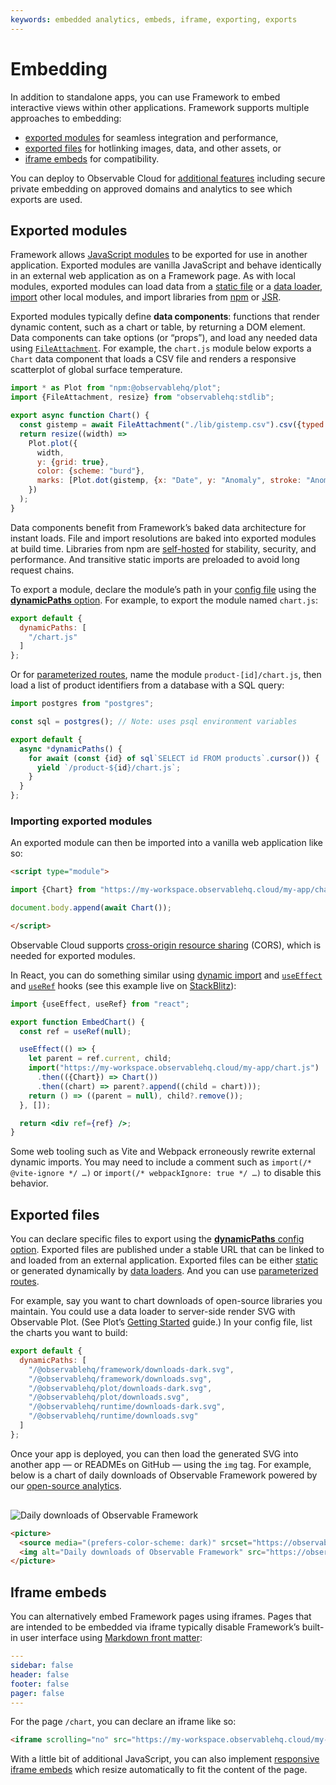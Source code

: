 ```yaml
---
keywords: embedded analytics, embeds, iframe, exporting, exports
---
```


# Embedding <a href="https://github.com/observablehq/framework/releases/tag/v1.12.0" class="observablehq-version-badge" data-version="^1.12.0" title="Added in 1.12.0"></a>

In addition to standalone apps, you can use Framework to embed interactive views within other applications. Framework supports multiple approaches to embedding:

- [exported modules](#exported-modules) for seamless integration and performance,
- [exported files](#exported-files) for hotlinking images, data, and other assets, or
- [iframe embeds](#iframe-embeds) for compatibility.

You can deploy to Observable Cloud for [additional features](https://observablehq.com/documentation/data-apps/embeds)<a href="https://github.com/observablehq/framework/releases/tag/v1.13.0" class="observablehq-version-badge" data-version="^1.13.0" title="Added in v1.13.0"></a> including secure private embedding on approved domains and analytics to see which exports are used.

## Exported modules

Framework allows [JavaScript modules](./imports#local-imports) to be exported for use in another application. Exported modules are vanilla JavaScript and behave identically in an external web application as on a Framework page. As with local modules, exported modules can load data from a [static file](./files) or a [data loader](./data-loaders), [import](./imports) other local modules, and import libraries from [npm](./imports#npm-imports) or [JSR](./imports#jsr-imports).

Exported modules typically define **data components**: functions that render dynamic content, such as a chart or table, by returning a DOM element. Data components can take options (or “props”), and load any needed data using [`FileAttachment`](./files). For example, the `chart.js` module below exports a `Chart` data component that loads a CSV file and renders a responsive scatterplot of global surface temperature.

```js run=false
import * as Plot from "npm:@observablehq/plot";
import {FileAttachment, resize} from "observablehq:stdlib";

export async function Chart() {
  const gistemp = await FileAttachment("./lib/gistemp.csv").csv({typed: true});
  return resize((width) =>
    Plot.plot({
      width,
      y: {grid: true},
      color: {scheme: "burd"},
      marks: [Plot.dot(gistemp, {x: "Date", y: "Anomaly", stroke: "Anomaly"}), Plot.ruleY([0])]
    })
  );
}
```

Data components benefit from Framework’s baked data architecture for instant loads. File and import resolutions are baked into exported modules at build time. Libraries from npm are [self-hosted](./imports#self-hosting-of-npm-imports) for stability, security, and performance. And transitive static imports are preloaded to avoid long request chains.

To export a module, declare the module’s path in your [config file](./config) using the [**dynamicPaths** option](./config#dynamic-paths). For example, to export the module named `chart.js`:

```js run=false
export default {
  dynamicPaths: [
    "/chart.js"
  ]
};
```

Or for [parameterized routes](./params), name the module `product-[id]/chart.js`, then load a list of product identifiers from a database with a SQL query:

```js run=false
import postgres from "postgres";

const sql = postgres(); // Note: uses psql environment variables

export default {
  async *dynamicPaths() {
    for await (const {id} of sql`SELECT id FROM products`.cursor()) {
      yield `/product-${id}/chart.js`;
    }
  }
};
```

### Importing exported modules

An exported module can then be imported into a vanilla web application like so:

```html run=false
<script type="module">

import {Chart} from "https://my-workspace.observablehq.cloud/my-app/chart.js";

document.body.append(await Chart());

</script>
```

<div class="tip">

Observable Cloud supports [cross-origin resource sharing](https://observablehq.com/documentation/data-apps/embeds#cors) (CORS), which is needed for exported modules.

</div>

In React, you can do something similar using [dynamic import](https://developer.mozilla.org/en-US/docs/Web/JavaScript/Reference/Operators/import) and [`useEffect`](https://react.dev/reference/react/useEffect) and [`useRef`](https://react.dev/reference/react/useRef) hooks (see this example live on [StackBlitz](https://stackblitz.com/edit/observable-framework-embed-react?file=src%2FApp.tsx)):

```jsx run=false
import {useEffect, useRef} from "react";

export function EmbedChart() {
  const ref = useRef(null);

  useEffect(() => {
    let parent = ref.current, child;
    import("https://my-workspace.observablehq.cloud/my-app/chart.js")
      .then(({Chart}) => Chart())
      .then((chart) => parent?.append((child = chart)));
    return () => ((parent = null), child?.remove());
  }, []);

  return <div ref={ref} />;
}
```

<div class="tip">

Some web tooling such as Vite and Webpack erroneously rewrite external dynamic imports. You may need to include a comment such as `import(/* @vite-ignore */ …)` or `import(/* webpackIgnore: true */ …)` to disable this behavior.

</div>

## Exported files

You can declare specific files to export using the [**dynamicPaths** config option](./config#dynamic-paths). Exported files are published under a stable URL that can be linked to and loaded from an external application. Exported files can be either [static](./files) or generated dynamically by [data loaders](./data-loaders). And you can use [parameterized routes](./params).

For example, say you want to chart downloads of open-source libraries you maintain. You could use a data loader to server-side render SVG with Observable Plot. (See Plot’s [Getting Started](https://observablehq.com/plot/getting-started#plot-in-node-js) guide.) In your config file, list the charts you want to build:

```js run=false
export default {
  dynamicPaths: [
    "/@observablehq/framework/downloads-dark.svg",
    "/@observablehq/framework/downloads.svg",
    "/@observablehq/plot/downloads-dark.svg",
    "/@observablehq/plot/downloads.svg",
    "/@observablehq/runtime/downloads-dark.svg",
    "/@observablehq/runtime/downloads.svg"
  ]
};
```

Once your app is deployed, you can then load the generated SVG into another app — or READMEs on GitHub — using the `img` tag. For example, below is a chart of daily downloads of Observable Framework powered by our [open-source analytics](https://github.com/observablehq/oss-analytics/).

<picture>
  <source media="(prefers-color-scheme: dark)" srcset="https://observablehq.observablehq.cloud/oss-analytics/@observablehq/framework/downloads-dark.svg">
  <img style="margin-top: 1rem;" alt="Daily downloads of Observable Framework" src="https://observablehq.observablehq.cloud/oss-analytics/@observablehq/framework/downloads.svg">
</picture>

```html run=false
<picture>
  <source media="(prefers-color-scheme: dark)" srcset="https://observablehq.observablehq.cloud/oss-analytics/@observablehq/framework/downloads-dark.svg">
  <img alt="Daily downloads of Observable Framework" src="https://observablehq.observablehq.cloud/oss-analytics/@observablehq/framework/downloads.svg">
</picture>
```

## Iframe embeds

You can alternatively embed Framework pages using iframes. Pages that are intended to be embedded via iframe typically disable Framework’s built-in user interface using [Markdown front matter](./markdown#front-matter):

```yaml
---
sidebar: false
header: false
footer: false
pager: false
---
```

For the page `/chart`, you can declare an iframe like so:

```html run=false
<iframe scrolling="no" src="https://my-workspace.observablehq.cloud/my-app/chart"></iframe>
```

With a little bit of additional JavaScript, you can also implement [responsive iframe embeds](https://observablehq.observablehq.cloud/framework-example-responsive-iframe/) which resize automatically to fit the content of the page.
